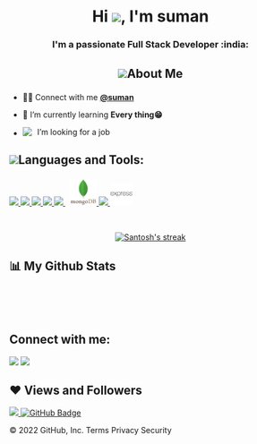 <h1 align="center">Hi <img src="https://raw.githubusercontent.com/MartinHeinz/MartinHeinz/master/wave.gif" width="30px">, I'm suman</h1>
<h3 align="center">I'm a passionate Full Stack Developer  :india:</h3>

## <p style="display : flex; align-items: center; justify-content: center;"> <img src="https://img.icons8.com/color/48/000000/user-male-circle--v2.png"/> About Me </p>

-   👨‍💻 Connect with me **[@suman](https://www.linkedin.com/in/suman-sakshi-751188218/)**

-   🌱 I’m currently learning **Every thing😁**

-   <p style="display:flex; align-items: center;"> <img src="https://img.icons8.com/color/18/000000/teamwork--v2.png" style="margin-right: 10px"/> I’m looking for a job </p>


## <p style="display:flex; align-items: center"> <img src="https://img.icons8.com/color/48/000000/source-code.png"/> Languages and Tools:</p>

<p align="left"> 
    <a href="https://reactjs.org/" target="_blank"> <img src="https://img.icons8.com/color/48/000000/react-native.png"/> </a>
    <a href="https://developer.mozilla.org/en-US/docs/Web/JavaScript" target="_blank"> <img src="https://img.icons8.com/color/48/000000/javascript.png"/> </a> 
    <a href="https://www.w3.org/html/" target="_blank"> <img src="https://img.icons8.com/color/48/000000/html-5.png"/> </a> 
    <a href="https://www.w3schools.com/css/" target="_blank"> <img src="https://img.icons8.com/color/48/000000/css3.png"/> </a> 
    <a style="padding-right:8px;" href="https://nodejs.org" target="_blank"> <img src="https://img.icons8.com/color/48/000000/nodejs.png"/> </a> 
    <a href="https://www.mongodb.com/" target="_blank"> <img src="https://raw.githubusercontent.com/devicons/devicon/master/icons/mongodb/mongodb-original-wordmark.svg" alt="mongodb" width="48" height="48"/> </a> 
    <a href="https://git-scm.com/" target="_blank"> <img src="https://img.icons8.com/color/48/000000/git.png"/> </a> 
    <a href="https://expressjs.com" target="_blank"> <img src="https://raw.githubusercontent.com/devicons/devicon/master/icons/express/express-original-wordmark.svg" alt="express" width="40" height="40"/> </a>
</p>


<br/>

<p align="center">
    <a href="https://github-readme-streak-stats.herokuapp.com/?user=sumansaksh">
        <img title="🔥 Get streak stats for your profile at git.io/streak-stats" alt="Santosh's streak" src="https://github-readme-streak-stats.herokuapp.com/?user=sumansaksh&theme=black-ice&hide_border=true&stroke=0000&background=060A0CD0"/>
    </a>
</p>

## 📊 My Github Stats
<br/>
<br/>
<br/>

## Connect with me:

<p align="left">

<a href = "https://www.linkedin.com/in/suman-sakshi-751188218/"><img src="https://img.icons8.com/fluent/48/000000/linkedin.png"/></a>
    <a href = "https://twitter.com/sumansakshi7"><img src="https://img.icons8.com/fluent/48/000000/twitter.png"/></a>



</p>

## ❤ Views and Followers

<a href="https://komarev.com/ghpvc/?username=sumansaksh">
    <img src="https://komarev.com/ghpvc/?username=sumansaksh">
</a>
<a href="https://img.shields.io/github/followers/sumansaksh"><img src="https://img.shields.io/github/followers/sumansaksh?label=Followers&style=social" alt="GitHub Badge"></a>


<!---
sumansaksh/sumansaksh is a ✨ special ✨ repository because its `README.md` (this file) appears on your GitHub profile.
You can click the Preview link to take a look at your changes.
--->
© 2022 GitHub, Inc.
Terms
Privacy
Security
